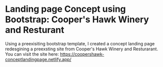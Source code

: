 # Landing page Concept using Bootstrap: Cooper's Hawk Winery and Resturant

Using a preexisiting bootstrap template, I created a concept landing page redesgining a preexsting site from Cooper's Hawk Winery and Resturarant.
You can visit the site here: https://coopershawk-conceptlandingpage.netlify.app/
